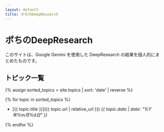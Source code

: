 ```yaml
---
layout: default
title: ポちのDeepResearch
---
```


# ポちのDeepResearch

このサイトは、Google Gemini を使用した DeepResearch の結果を個人的にまとめたものです。

## トピック一覧

{% assign sorted_topics = site.topics | sort: 'date' | reverse %}

{% for topic in sorted_topics %}

* [{{ topic.title }}]({{ topic.url | relative_url }}) *{{ topic.date | date: "%Y年%m月%d日" }}*

{% endfor %}
